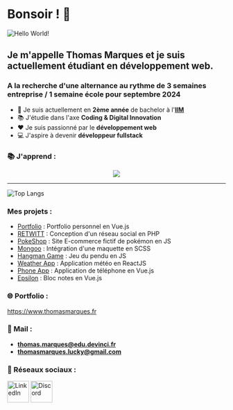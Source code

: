 # Bonsoir ! 👋

![Hello World!](https://wollen.org/blog/wp-content/uploads/2021/04/hello_world_title3.gif)

## Je m'appelle **Thomas Marques** et je suis actuellement étudiant en développement web.
### A la recherche d'une alternance au rythme de 3 semaines entreprise / 1 semaine école pour septembre 2024

* 🏫 Je suis actuellement en **2ème année** de bachelor à l'[**IIM**](https://iim.fr)
* 📚 J'étudie dans l'axe **Coding & Digital Innovation**
* ❤️ Je suis passionné par le **développement web**
* 💻 J'aspire à devenir **développeur fullstack**


### 📚 J'apprend :
<p align="center">
<img src="https://skillicons.dev/icons?i=html,css,sass,tailwind,js,vue,react,nodejs,expressjs,postman,prisma,php,mysql,python,figma,wordpress,git,github&perline=18" />
</p>

<hr>

![Top Langs](https://github-readme-stats.vercel.app/api/top-langs/?username=MarquesThomasCoding&theme=dark&hide_border=true)

### Mes projets :
* [Portfolio](../../../portfolio-v2) : Portfolio personnel en Vue.js
* [RETWITT](../../../retwitt-project) : Conception d'un réseau social en PHP
* [PokeShop](../../../ecommerce-pokemon) : Site E-commerce fictif de pokémon en JS
* [Mongoo](../../../Rendu-Integration) : Intégration d'une maquette en SCSS
* [Hangman Game](../../../hangman-game) : Jeu du pendu en JS
* [Weather App](../../../weather-app-react) : Application météo en ReactJS
* [Phone App](../../../phone-app-vuejs) : Application de téléphone en Vue.js
* [Epsilon](../../../epsilon) : Bloc notes en Vue.js

### 🌐 Portfolio :
https://www.thomasmarques.fr

### 📧 Mail :
* **thomas.marques@edu.devinci.fr**
* **thomasmarques.lucky@gmail.com**

### 🔗 Réseaux sociaux :

<a href="https://linkedin.com/in/marquesthomas"><img src="https://skillicons.dev/icons?i=linkedin" alt="LinkedIn" width="50"></a>
<a href="https://discord.bio/thomluck"><img src="https://skillicons.dev/icons?i=discord" alt="Discord" width="50"></a>
